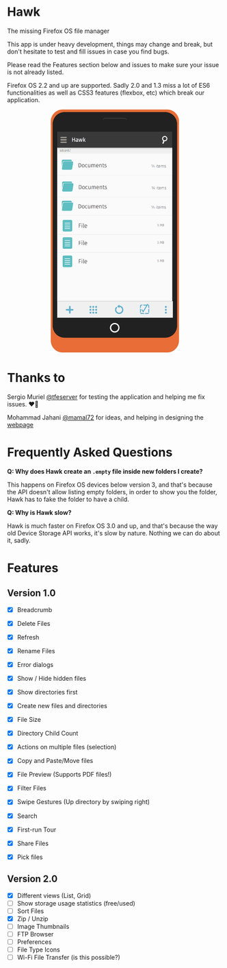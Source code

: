 # Hawk
The missing Firefox OS file manager

This app is under heavy development, things may change and break, but don't hesitate to test and fill issues in case you find bugs.

Please read the Features section below and issues to make sure your issue is not already listed.

Firefox OS 2.2 and up are supported. Sadly 2.0 and 1.3 miss a lot of ES6 functionalities as well as CSS3 features (flexbox, etc) which break our application.

<p align='center'>
  <a href='https://github.com/mdibaiee/Hawk/raw/master/Mobile%20Portrait.png'>
    <img src='https://github.com/mdibaiee/Hawk/raw/master/Mobile%20Portrait.png' width='300px' />
  </a>
</p>

# Thanks to

Sergio Muriel [@tfeserver](https://twitter.com/tfeserver) for testing the application and helping me fix issues. ❤️🙏

Mohammad Jahani [@mamal72](https://twitter.com/mamal72) for ideas, and helping in designing the [webpage](http://dibaiee.ir/Hawk)

# Frequently Asked Questions

**Q: Why does Hawk create an `.empty` file inside new folders I create?**

This happens on Firefox OS devices below version 3, and that's because the API doesn't allow
listing empty folders, in order to show you the folder, Hawk has to fake the folder to have a child.


**Q: Why is Hawk slow?**

Hawk is much faster on Firefox OS 3.0 and up, and that's because the way old Device Storage API works,
it's slow by nature. Nothing we can do about it, sadly.


# Features

Version 1.0
-----------
- [x] Breadcrumb
- [x] Delete Files
- [x] Refresh
- [x] Rename Files
- [x] Error dialogs
- [x] Show / Hide hidden files
- [x] Show directories first
- [x] Create new files and directories
- [x] File Size
- [x] Directory Child Count
- [x] Actions on multiple files (selection)
- [x] Copy and Paste/Move files
- [x] File Preview (Supports PDF files!)
- [x] Filter Files
- [x] Swipe Gestures (Up directory by swiping right)
- [x] Search
- [x] First-run Tour
- [x] Share Files
- [x] Pick files


Version 2.0
------------
- [x] Different views (List, Grid)
- [ ] Show storage usage statistics (free/used)
- [ ] Sort Files
- [x] Zip / Unzip
- [ ] Image Thumbnails
- [ ] FTP Browser
- [ ] Preferences
- [ ] File Type Icons
- [ ] Wi-Fi File Transfer (is this possible?)
